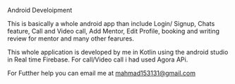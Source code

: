 Android Develoipment

This is basically a whole android app than include Login/ Signup, Chats feature, Call and Video call, Add Mentor, Edit Profile, booking and writing review for mentor and many other fearures.

This whole application is developed by me in Kotlin using the android studio in Real time Firebase. 
For call/Video call i had used Agora APi. 

For Futther help you can email me at mahmad153131@gmail.com
